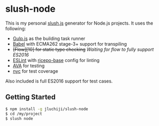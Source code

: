 # slush-node
This is my personal [slush.js][1] generator for Node.js projects. It uses the
following:

 + [Gulp.js][2] as the building task runner
 + [Babel][3] with ECMA262 stage-3+ support for transpiling
 + ~~[Flow][10] for static type checking~~ *Waiting for flow to fully support ES2016*
 + [ESLint][4] with [ricepo-base][5] config for linting
 + [AVA][6] for testing
 + [nyc][9] for test coverage

Also included is full ES2016 support for test cases.

## Getting Started
```sh
$ npm install -g jluchiji/slush-node
$ cd /my/project
$ slush node
```

[1]: http://slushjs.github.io/
[2]: https://github.com/gulpjs/gulp
[3]: https://github.com/babel/babel
[4]: https://github.com/eslint/eslint
[5]: https://github.com/ricepo/javascript/tree/master/eslint-config-ricepo-base
[6]: https://github.com/avajs/ava
[9]: https://github.com/istanbuljs/nyc
